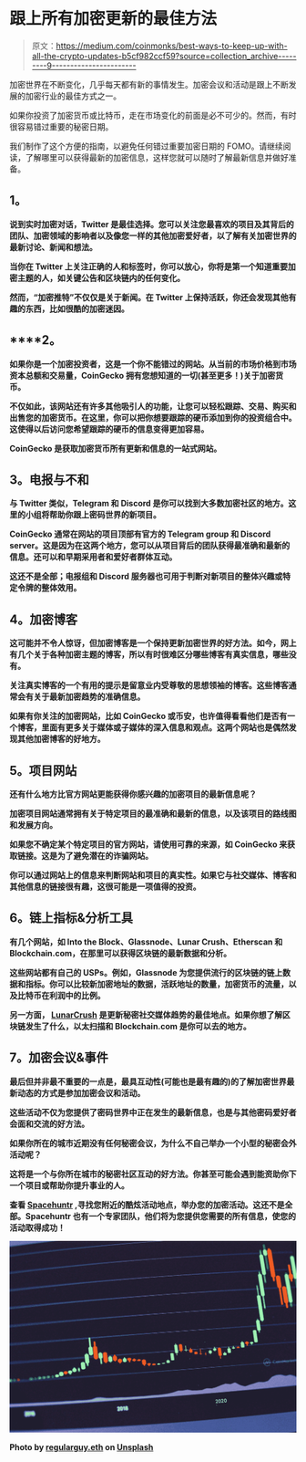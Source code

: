 # 跟上所有加密更新的最佳方法

> 原文：<https://medium.com/coinmonks/best-ways-to-keep-up-with-all-the-crypto-updates-b5cf982ccf59?source=collection_archive---------9----------------------->

加密世界在不断变化，几乎每天都有新的事情发生。加密会议和活动是跟上不断发展的加密行业的最佳方式之一。

如果你投资了加密货币或比特币，走在市场变化的前面是必不可少的。然而，有时很容易错过重要的秘密日期。

我们制作了这个方便的指南，以避免任何错过重要加密日期的 FOMO。请继续阅读，了解哪里可以获得最新的加密信息，这样您就可以随时了解最新信息并做好准备。

## **1。**[](https://twitter.com/hashtag/cryptocurrency?src=hashtag_click&f=user)

**说到实时加密对话，Twitter 是最佳选择。您可以关注您最喜欢的项目及其背后的团队、加密领域的影响者以及像您一样的其他加密爱好者，以了解有关加密世界的最新讨论、新闻和想法。**

**当你在 Twitter 上关注正确的人和标签时，你可以放心，你将是第一个知道重要加密主题的人，如关键公告和区块链内的任何变化。**

**然而，“加密推特”不仅仅是关于新闻。在 Twitter 上保持活跃，你还会发现其他有趣的东西，比如很酷的加密迷因。**

## ****2。**[](https://www.coingecko.com/)**

****如果你是一个加密投资者，这是一个你不能错过的网站。从当前的市场价格到市场资本总额和交易量，CoinGecko 拥有您想知道的一切(甚至更多！)关于加密货币。****

****不仅如此，该网站还有许多其他吸引人的功能，让您可以轻松跟踪、交易、购买和出售您的加密货币。在这里，你可以把你想要跟踪的硬币添加到你的投资组合中。这使得以后访问您希望跟踪的硬币的信息变得更加容易。****

****CoinGecko 是获取加密货币所有更新和信息的一站式网站。****

## ******3。电报与不和******

****与 Twitter 类似，Telegram 和 Discord 是你可以找到大多数加密社区的地方。这里的小组将帮助你跟上密码世界的新项目。****

****CoinGecko 通常在网站的项目顶部有官方的 Telegram group 和 Discord server。这是因为在这两个地方，您可以从项目背后的团队获得最准确和最新的信息。还可以和早期采用者和爱好者群体互动。****

****这还不是全部；电报组和 Discord 服务器也可用于判断对新项目的整体兴趣或特定令牌的整体效用。****

## ******4。加密博客******

****这可能并不令人惊讶，但加密博客是一个保持更新加密世界的好方法。如今，网上有几个关于各种加密主题的博客，所以有时很难区分哪些博客有真实信息，哪些没有。****

****关注真实博客的一个有用的提示是留意业内受尊敬的思想领袖的博客。这些博客通常会有关于最新加密趋势的准确信息。****

****如果有你关注的加密网站，比如 CoinGecko 或币安，也许值得看看他们是否有一个博客，里面有更多关于媒体或子媒体的深入信息和观点。这两个网站也是偶然发现其他加密博客的好地方。****

## ******5。项目网站******

****还有什么地方比官方网站更能获得你感兴趣的加密项目的最新信息呢？****

****加密项目网站通常拥有关于特定项目的最准确和最新的信息，以及该项目的路线图和发展方向。****

****如果您不确定某个特定项目的官方网站，请使用可靠的来源，如 CoinGecko 来获取链接。这是为了避免潜在的诈骗网站。****

****你可以通过网站上的信息来判断网站和项目的真实性。如果它与社交媒体、博客和其他信息的链接很有趣，这很可能是一项值得的投资。****

## ******6。链上指标&分析工具******

****有几个网站，如 Into the Block、Glassnode、Lunar Crush、Etherscan 和 Blockchain.com，在那里可以获得区块链的最新数据和分析。****

****这些网站都有自己的 USPs。例如，Glassnode 为您提供流行的区块链的链上数据和指标。你可以比较新加密地址的数据，活跃地址的数量，加密货币的流量，以及比特币在利润中的比例。****

****另一方面， [LunarCrush](https://lunarcrush.com/) 是更新秘密社交媒体趋势的最佳地点。如果你想了解区块链发生了什么，以太扫描和 Blockchain.com 是你可以去的地方。****

## ******7。加密会议&事件******

****最后但并非最不重要的一点是，最具互动性(可能也是最有趣的)的了解加密世界最新动态的方式是参加加密会议和活动。****

****这些活动不仅为您提供了密码世界中正在发生的最新信息，也是与其他密码爱好者会面和交流的好方法。****

****如果你所在的城市近期没有任何秘密会议，为什么不自己举办一个小型的秘密会外活动呢？****

****这将是一个与你所在城市的秘密社区互动的好方法。你甚至可能会遇到能资助你下一个项目或帮助你提升事业的人。****

****查看 [Spacehuntr](https://spacehuntr.com/) ,寻找您附近的酷炫活动地点，举办您的加密活动。这还不是全部。Spacehuntr 也有一个专家团队，他们将为您提供您需要的所有信息，使您的活动取得成功！****

****![](img/fe84600abde3da7763aba1310c3fccf7.png)****

****Photo by [regularguy.eth](https://unsplash.com/@moneyphotos?utm_source=medium&utm_medium=referral) on [Unsplash](https://unsplash.com?utm_source=medium&utm_medium=referral)****